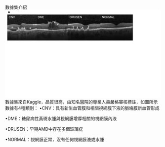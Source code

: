 數據集介紹
![image](https://github.com/11024244/mid/blob/main/jpg/1.png)
數據集來自Kaggle，品質很高，由知名醫院的專業人員嚴格審核標註，如圖所示數據有4種類別：
 •CNV：具有新生血管膜和相關視網膜下液的脈絡膜新血管形成
 
 •DME：糖尿病性黃斑水腫與視網膜增厚相關的視網膜內液
 
 •DRUSEN：早期AMD中存在多個玻璃疣
 
 •NORMAL：視網膜正常，沒有任何視網膜液或水腫
